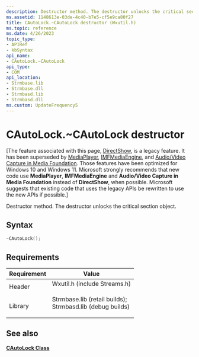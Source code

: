 ```yaml
---
description: Destructor method. The destructor unlocks the critical section object.
ms.assetid: 1148613e-03de-4c40-b7e5-cf5e9ca80f27
title: CAutoLock.~CAutoLock destructor (Wxutil.h)
ms.topic: reference
ms.date: 4/26/2023
topic_type: 
- APIRef
- kbSyntax
api_name: 
- CAutoLock.~CAutoLock
api_type: 
- COM
api_location: 
- Strmbase.lib
- Strmbase.dll
- Strmbasd.lib
- Strmbasd.dll
ms.custom: UpdateFrequency5
---
```


# CAutoLock.~CAutoLock destructor

\[The feature associated with this page, [DirectShow](/windows/win32/directshow/directshow), is a legacy feature. It has been superseded by [MediaPlayer](/uwp/api/Windows.Media.Playback.MediaPlayer), [IMFMediaEngine](/windows/win32/api/mfmediaengine/nn-mfmediaengine-imfmediaengine), and [Audio/Video Capture in Media Foundation](windows/win32/medfound/audio-video-capture-in-media-foundation). Those features have been optimized for Windows 10 and Windows 11. Microsoft strongly recommends that new code use **MediaPlayer**, **IMFMediaEngine** and **Audio/Video Capture in Media Foundation** instead of **DirectShow**, when possible. Microsoft suggests that existing code that uses the legacy APIs be rewritten to use the new APIs if possible.\]

Destructor method. The destructor unlocks the critical section object.

## Syntax


```C++
~CAutoLock();
```



## Requirements



| Requirement | Value |
|--------------------|--------------------------------------------------------------------------------------------------------------------------------------------------------------------------------------------|
| Header<br/>  | <dl> <dt>Wxutil.h (include Streams.h)</dt> </dl>                                                                                    |
| Library<br/> | <dl> <dt>Strmbase.lib (retail builds); </dt> <dt>Strmbasd.lib (debug builds)</dt> </dl> |



## See also

<dl> <dt>

[**CAutoLock Class**](cautolock.md)
</dt> </dl>

 

 




